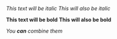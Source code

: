 

*This text will be italic*
_This will also be italic_

**This text will be bold**
__This will also be bold__

_You **can** combine them_

